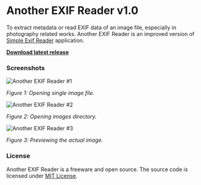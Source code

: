 # Another EXIF Reader v1.0

To extract metadata or read EXIF data of an image file, especially in photography related works. Another EXIF Reader is an improved version of [Simple Exif Reader](https://heiswayi.github.io/2016/simple-exif-reader-application) application.

[**Download latest release**](https://github.com/heiswayi/another-exif-reader/releases)

### Screenshots

![Another EXIF Reader #1](http://i.imgur.com/lJAzRjk.png)

_Figure 1: Opening single image file._

![Another EXIF Reader #2](http://i.imgur.com/D3wS4p1.png)

_Figure 2: Opening images directory._

![Another EXIF Reader #3](http://i.imgur.com/LvohNmr.png)

_Figure 3: Previewing the actual image._

### License

Another EXIF Reader is a freeware and open source. The source code is licensed under [MIT License](LICENSE.md).
